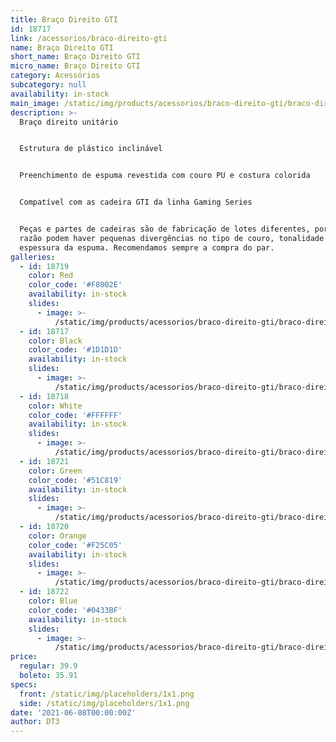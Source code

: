 ```yaml
---
title: Braço Direito GTI
id: 18717
link: /acessorios/braco-direito-gti
name: Braço Direito GTI
short_name: Braço Direito GTI
micro_name: Braço Direito GTI
category: Acessórios
subcategory: null
availability: in-stock
main_image: /static/img/products/acessorios/braco-direito-gti/braco-direito-gti.jpg
description: >-
  Braço direito unitário


  Estrutura de plástico inclinável


  Preenchimento de espuma revestida com couro PU e costura colorida


  Compatível com as cadeira GTI da linha Gaming Series


  Peças e partes de cadeiras são de fabricação de lotes diferentes, por essa
  razão podem haver pequenas divergências no tipo de couro, tonalidade e/ou
  espessura da espuma. Recomendamos sempre a compra do par.
galleries:
  - id: 18719
    color: Red
    color_code: '#F8002E'
    availability: in-stock
    slides:
      - image: >-
          /static/img/products/acessorios/braco-direito-gti/braco-direito-gti.jpg
  - id: 18717
    color: Black
    color_code: '#1D1D1D'
    availability: in-stock
    slides:
      - image: >-
          /static/img/products/acessorios/braco-direito-gti/braco-direito-gti.jpg
  - id: 18718
    color: White
    color_code: '#FFFFFF'
    availability: in-stock
    slides:
      - image: >-
          /static/img/products/acessorios/braco-direito-gti/braco-direito-gti.jpg
  - id: 18721
    color: Green
    color_code: '#51C819'
    availability: in-stock
    slides:
      - image: >-
          /static/img/products/acessorios/braco-direito-gti/braco-direito-gti.jpg
  - id: 18720
    color: Orange
    color_code: '#F25C05'
    availability: in-stock
    slides:
      - image: >-
          /static/img/products/acessorios/braco-direito-gti/braco-direito-gti.jpg
  - id: 18722
    color: Blue
    color_code: '#0433BF'
    availability: in-stock
    slides:
      - image: >-
          /static/img/products/acessorios/braco-direito-gti/braco-direito-gti.jpg
price:
  regular: 39.9
  boleto: 35.91
specs:
  front: /static/img/placeholders/1x1.png
  side: /static/img/placeholders/1x1.png
date: '2021-06-08T00:00:00Z'
author: DT3
---
```

